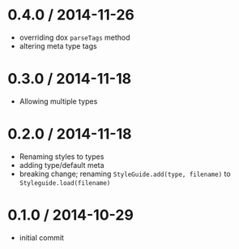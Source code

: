 0.4.0 / 2014-11-26
==================
* overriding dox `parseTags` method
* altering meta type tags

0.3.0 / 2014-11-18
==================
* Allowing multiple types

0.2.0 / 2014-11-18
==================
* Renaming styles to types
* adding type/default meta
* breaking change; renaming `StyleGuide.add(type, filename)` to `Styleguide.load(filename)`

0.1.0 / 2014-10-29
==================
* initial commit